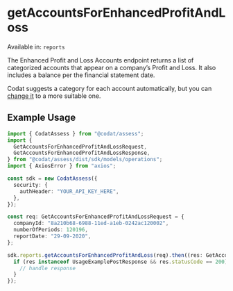 # getAccountsForEnhancedProfitAndLoss
Available in: `reports`

The Enhanced Profit and Loss Accounts endpoint returns a list of categorized accounts that appear on a company’s Profit and Loss. It also includes a balance per the financial statement date.

Codat suggests a category for each account automatically, but you can [change it](/docs/assess-categorizing-accounts-ecommerce-lending) to a more suitable one.

## Example Usage
```typescript
import { CodatAssess } from "@codat/assess";
import {
  GetAccountsForEnhancedProfitAndLossRequest,
  GetAccountsForEnhancedProfitAndLossResponse,
} from "@codat/assess/dist/sdk/models/operations";
import { AxiosError } from "axios";

const sdk = new CodatAssess({
  security: {
    authHeader: "YOUR_API_KEY_HERE",
  },
});

const req: GetAccountsForEnhancedProfitAndLossRequest = {
  companyId: "8a210b68-6988-11ed-a1eb-0242ac120002",
  numberOfPeriods: 120196,
  reportDate: "29-09-2020",
};

sdk.reports.getAccountsForEnhancedProfitAndLoss(req).then((res: GetAccountsForEnhancedProfitAndLossResponse | AxiosError) => {
  if (res instanceof UsageExamplePostResponse && res.statusCode == 200) {
    // handle response
  }
});
```